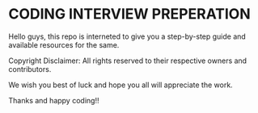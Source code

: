 # CODING INTERVIEW PREPERATION

Hello guys, this repo is interneted to give you a step-by-step guide and available resources for the same.

Copyright Disclaimer: All rights reserved to their respective owners and contributors.

We wish you best of luck and hope you all will appreciate the work.

Thanks and happy coding!!
